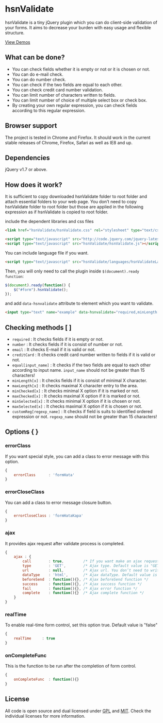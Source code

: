 # hsnValidate

hsnValidate is a tiny jQuery plugin which you can do client-side validation of your forms. It aims to decrease your burden with easy usage and flexible structure.

[View Demos](http://lab.hasanaydogdu.com/hsnValidate/#examples)

## What can be done?

* You can check fields whether it is empty or not or it is chosen or not.
* You can do e-mail check.
* You can do number check.
* You can check if the two fields are equal to each other.
* You can check credit card number validation.
* You can limit number of characters written to fields.
* You can limit number of choice of multiple select box or check box.
* By creating your own regular expression, you can check fields according to this regular expression.

## Browser support

The project is tested in Chrome and Firefox. It should work in the current stable releases of Chrome, Firefox, Safari as well as IE8 and up.

## Dependencies

jQuery  v1.7 or above.

## How does it work?

It is sufficient to copy downloaded hsnValidate folder to root folder and attach essential folders to your web page. You don’t need to copy hsnValidate folder to root folder but those are applied in the following expression as if hsnValidate is copied to root folder.

include the dependent libraries and css files

```html
<link href="hsnValidate/hsnValidate.css" rel="stylesheet" type="text/css" media="screen" >

<script type="text/javascript" src="http://code.jquery.com/jquery-latest.min.js"></script>
<script type="text/javascript" src="hsnValidate/hsnValidate.js"></script>   
```

You can include language file if you want.

```html
<script type="text/javascript" src="hsnValidate/languages/hsnValidateLang-tr.js"></script>
```

Then, you will only need to call the plugin inside `$(document).ready function`:

```javascript
$(document).ready(function() {
    $("#form").hsnValidate();
});
```

and add `data-hsnvalidate` attribute to element which you want to validate.

```html
<input type="text" name="example" data-hsnvalidate="required,minLength[2],maxLength[3]" />
```

## Checking methods [ ]
- `required` : It checks fields if it is empty or not.
- `number` : It checks fields if it is consist of number or not.
- `email` : It checks E-mail if it is valid or not.
- `creditCard` : It checks credit card number written to fields if it is valid or not.
- `equal[input_name]` : It checks if the two fields are equal to each other according to input name. `input_name` should not be greater than 15 characters!
- `minLength[x]` : It checks fields if it is consist of minimal X character.
- `maxLength[x]` : It checks maximal X character entry to the area.
- `minChecked[x]` : It checks minimal X option if it is marked or not.
- `maxChecked[x]` : It checks maximal X option if it is marked or not.
- `minSelected[x]` : It checks minimal X option if it is chosen or not.
- `maxSelected[x]` : It checks maximal X option if it is chosen or not.
- `customReg[regexp_name]` : It checks if field is suits to identified ordered expression or not. `regexp_name` should not be greater than 15 characters!

## Options { }

### errorClass 

If you want special style, you can add a class to error message with this option.

```javascript
{
    errorClass      : 'formHata'
}
```

### errorCloseClass 

You can add a class to error message closure button.

```javascript
{
    errorCloseClass : 'formHataKapa'
}
```

### ajax

It provides ajax request after validate process is completed. 

```javascript
{
    ajax : {
        call        : true,         /* If you want make an ajax request set it true */
        type        : 'GET',        /* Ajax type. Default value is "GET" */
        url         : null,         /* Ajax url. You don’t need to write again here, if you wrote address which your form will be posted.  Plugin gets url information from action attribute. */
        dataType    : 'html',       /* Ajax dataType. Default value is "html" */
        beforeSend  : function(){}, /* Ajax beforeSend function */
        success     : function(){}, /* Ajax success function */
        fail        : function(){}, /* Ajax error function */
        complete    : function(){}  /* Ajax complete function */
    }
}
```

### realTime

To enable real-time form control, set this option true. Default value is "false"

```javascript
{
    realTime     : true
}
```

### onCompleteFunc

This is the function to be run after the completion of form control.

```javascript
{
    onCompleteFunc  : function(){}
}
```

## License
All code is open source and dual licensed under [GPL](http://www.gnu.org/licenses/gpl.txt) and [MIT](http://www.opensource.org/licenses/mit-license.php). Check the individual licenses for more information.